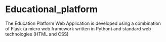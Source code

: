 # Educational_platform
The Education Platform Web Application is developed using a combination of Flask (a micro web framework written in Python) and standard web technologies (HTML and CSS)
